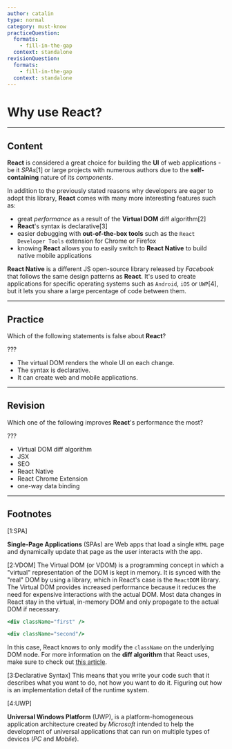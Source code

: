 ```yaml
---
author: catalin
type: normal
category: must-know
practiceQuestion:
  formats:
    - fill-in-the-gap
  context: standalone
revisionQuestion:
  formats:
    - fill-in-the-gap
  context: standalone
---
```


# Why use React?


---

## Content

**React** is considered a great choice for building the **UI** of web applications - be it *SPAs*[1] or large projects with numerous authors due to the **self-containing** nature of its *components*.

In addition to the previously stated reasons why developers are eager to adopt this library, **React** comes with many more interesting features such as:

- great *performance* as a result of the **Virtual DOM** diff algorithm[2]
- **React**'s syntax is declarative[3]
- easier debugging with **out-of-the-box tools** such as the `React Developer Tools` extension for Chrome or Firefox
- knowing **React** allows you to easily switch to **React Native** to build native mobile applications

**React Native** is a different JS open-source library released by *Facebook* that follows the same design patterns as **React**. It's used to create applications for specific operating systems such as `Android`, `iOS` or `UWP`[4], but it lets you share a large percentage of code between them.


---

## Practice

Which of the following statements is false about **React**?

???

- The virtual DOM renders the whole UI on each change.
- The syntax is declarative.
- It can create web and mobile applications.


---

## Revision

Which one of the following improves **React**'s performance the most?

???

- Virtual DOM diff algorithm
- JSX
- SEO
- React Native
- React Chrome Extension
- one-way data binding


---

## Footnotes

[1:SPA]

**Single-Page Applications** (SPAs) are Web apps that load a single `HTML` page and dynamically update that page as the user interacts with the app.

[2:VDOM]
The Virtual DOM (or VDOM) is a programming concept in which a "virtual" representation of the DOM is kept in memory. It is synced with the "real" DOM by using a library, which in React's case is the `ReactDOM` library. The Virtual DOM provides increased performance because it reduces the need for expensive interactions with the actual DOM. Most data changes in React stay in the virtual, in-memory DOM and only propagate to the actual DOM if necessary.

```jsx
<div className="first" />

<div className="second"/>
```

In this case, React knows to only modify the `className` on the underlying DOM node. For more information on the **diff algorithm** that React uses, make sure to check out [this article](https://reactjs.org/docs/reconciliation.html).

[3:Declarative Syntax]
This means that you write your code such that it describes what you want to do, not how you want to do it. Figuring out how is an implementation detail of the runtime system.

[4:UWP]

**Universal Windows Platform** (UWP), is a platform-homogeneous application architecture created by *Microsoft* intended to help the development of universal applications that can run on multiple types of devices (*PC* and *Mobile*).
